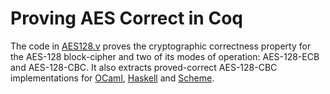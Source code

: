 # Proving AES Correct in Coq
The code in [AES128.v](./AES128.v) proves the cryptographic correctness property for the AES-128 block-cipher and two of its modes of operation: AES-128-ECB and AES-128-CBC. It also extracts proved-correct AES-128-CBC implementations for [OCaml](https://github.com/paraschetal/aes_proofs/tree/main/extracted/OCaml), [Haskell](https://github.com/paraschetal/aes_proofs/tree/main/extracted/Haskell) and [Scheme](https://github.com/paraschetal/aes_proofs/tree/main/extracted/Scheme).
